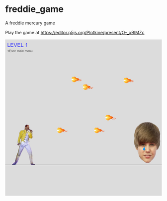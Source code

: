 # freddie_game

A freddie mercury game

Play the game at https://editor.p5js.org/Plotkine/present/O-_xBlMZc

![](./freddie_game.png)
